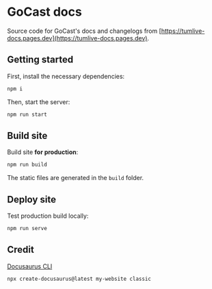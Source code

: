 # GoCast docs

Source code for GoCast's docs and changelogs from [https://tumlive-docs.pages.dev](https://tumlive-docs.pages.dev).

## Getting started

First, install the necessary dependencies:

```bash
npm i
```
Then, start the server:
```bash
npm run start
```

## Build site

Build site **for production**:

```bash
npm run build
```

The static files are generated in the `build` folder.

## Deploy site

Test production build locally:

```bash
npm run serve
```

## Credit

[Docusaurus CLI](https://docusaurus.io/docs/installation#scaffold-project-website)

```shell
npx create-docusaurus@latest my-website classic
```
